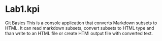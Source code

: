 # Lab1.kpi
Git Basics
This is a console application that converts Markdown subsets to HTML. It can read markdown subsets, convert subsets to HTML type and than write to an HTML file or create HTMl output file with converted text.
